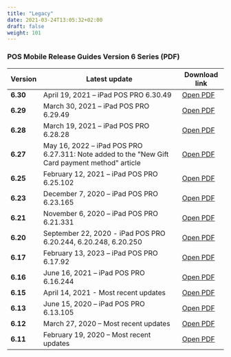 ```yaml
---
title: "Legacy"
date: 2021-03-24T13:05:32+02:00
draft: false
weight: 101
---
```


### POS Mobile Release Guides Version 6 Series (PDF)

| Version  | Latest update  | Download link |
| -------- | -------------- | ------------- |
| **6.30** | April 19, 2021 – iPad POS PRO 6.30.49 | [Open PDF](https://twc-pedia-data.teamworkinsight.com/pdf/relguides/V6.30%20Mobile%20Release%20Guide_04-19-2021.pdf) |
| **6.29** | March 30, 2021 – iPad POS PRO 6.29.49 | [Open PDF](https://twc-pedia-data.teamworkinsight.com/pdf/relguides/V6.29%20Mobile%20App%20Release%20Guide_06_01_2021.pdf) |
| **6.28** | March 19, 2021 – iPad POS PRO 6.28.28 | [Open PDF](https://twc-pedia-data.teamworkinsight.com/pdf/relguides/V6.28%20Mobile%20Release%20Guide_03-19-2021.pdf) |
| **6.27** | May 16, 2022 –  iPad POS PRO 6.27.311: Note added to the "New Gift Card payment method" article | [Open PDF](https://twc-pedia-data.teamworkinsight.com/pdf/relguides/V6.27%20Mobile%20Release%20Guide_05-16-2022.pdf) |
| **6.25** | February 12, 2021 – iPad POS PRO 6.25.102 | [Open PDF](https://twc-pedia-data.teamworkinsight.com/pdf/relguides/V6.25%20Mobile%20Release%20Guide_2-12-2021.pdf) |
| **6.23** | December 7, 2020 – iPad POS PRO 6.23.165 | [Open PDF](https://twc-pedia-data.teamworkinsight.com/pdf/relguides/V6.23%20Mobile%20Release%20Guide_12-07-2020.pdf) |
| **6.21** | November 6, 2020 – iPad POS PRO 6.21.331 | [Open PDF](https://twc-pedia-data.teamworkinsight.com/pdf/relguides/V6.21%20Mobile%20Release%20Guide_11-06-20.pdf) |
| **6.20** | September 22, 2020 - iPad POS PRO 6.20.244, 6.20.248, 6.20.250  | [Open PDF](https://twc-pedia-data.teamworkinsight.com/pdf/relguides/V6.20%20Mobile%20Release%20Guide_09-22-20.pdf) |
| **6.17** | February 13, 2023 – iPad POS PRO 6.17.92 | [Open PDF](https://storage.googleapis.com/twc-pedia-prod-bucket/pdf/relguides/v6.17_mobile_release_guide_02-13-2023.pdf) |
| **6.16** | June 16, 2021 – iPad POS PRO 6.16.244 | [Open PDF](https://twc-pedia-data.teamworkinsight.com/pdf/relguides/V6.16%20Mobile%20Release%20Guide_06-16-2021.pdf) |
| **6.15** | April 14, 2021 - Most recent updates | [Open PDF](https://twc-pedia-data.teamworkinsight.com/pdf/relguides/6.15%20Mobile%20Release%20Guide_04-14-2021.pdf) |
| **6.13** | June 15, 2020 – iPad POS PRO 6.13.105 | [Open PDF](https://twc-pedia-data.teamworkinsight.com/pdf/relguides/V6.13%20Mobile%20Release%20Guide_15-06.pdf) |
| **6.12** | March 27, 2020 – Most recent updates | [Open PDF](https://twc-pedia-data.teamworkinsight.com/pdf/relguides/V6.12%20Mobile%20Release%20Guide.pdf) |
| **6.11** | February 19, 2020 – Most recent updates | [Open PDF](https://twc-pedia-data.teamworkinsight.com/pdf/relguides/V6.11%20Mobile%20Release%20Guide.pdf) |
